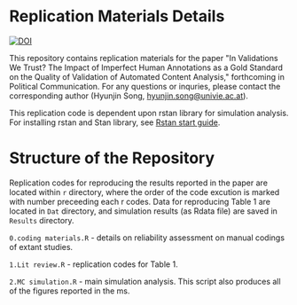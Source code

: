 # Replication Materials Details

[![DOI](https://zenodo.org/badge/158684837.svg)](https://zenodo.org/badge/latestdoi/158684837)

This repository contains replication materials for the paper "In Validations We Trust? The Impact of Imperfect Human Annotations as a Gold Standard on the Quality of Validation of Automated Content Analysis," forthcoming in Political Communication. For any questions or inquries, please contact the corresponding author (Hyunjin Song, hyunjin.song@univie.ac.at).

This replication code is dependent upon rstan library for simulation analysis. For installing rstan and Stan library, see [Rstan start guide](https://mc-stan.org/users/interfaces/rstan.html).

# Structure of the Repository

Replication codes for reproducing the results reported in the paper are located within ```r``` directory, where the order of the code excution is marked with number preceeding each r codes. Data for reproducing Table 1 are located in ```Dat``` directory, and simulation results (as Rdata file) are saved in ```Results``` directory.

```0.coding materials.R``` - details on reliability assessment on manual codings of extant studies.

```1.Lit review.R``` - replication codes for Table 1.

```2.MC simulation.R``` - main simulation analysis. This script also produces all of the figures reported in the ms.





